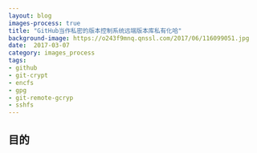 ```yaml
---
layout: blog
images-process: true
title: "GitHub当作私密的版本控制系统远端版本库私有化哈"
background-image: https://o243f9mnq.qnssl.com/2017/06/116099051.jpg
date:  2017-03-07
category: images_process
tags:
- github
- git-crypt
- encfs
- gpg
- git-remote-gcryp
- sshfs
---
```

 
## 目的
 
